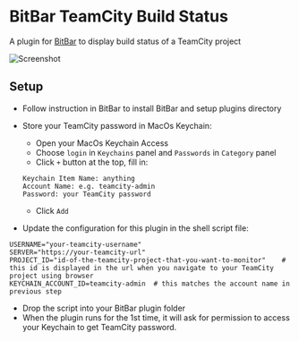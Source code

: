 # BitBar TeamCity Build Status

A plugin for [BitBar](https://github.com/matryer/bitbar) to display build status of a TeamCity project

![Screenshot](https://i.imgur.com/BJ9SNIh.png)

## Setup

- Follow instruction in BitBar to install BitBar and setup plugins directory
- Store your TeamCity password in MacOs Keychain:
    - Open your MacOs Keychain Access
    - Choose `login` in `Keychains` panel and `Passwords` in `Category` panel
    - Click `+` button at the top, fill in:
    ```
    Keychain Item Name: anything
    Account Name: e.g. teamcity-admin
    Password: your TeamCity password
    ```
    - Click `Add`

- Update the configuration for this plugin in the shell script file:

```
USERNAME="your-teamcity-username"
SERVER="https://your-teamcity-url"
PROJECT_ID="id-of-the-teamcity-project-that-you-want-to-monitor"    # this id is displayed in the url when you navigate to your TeamCity project using browser
KEYCHAIN_ACCOUNT_ID=teamcity-admin  # this matches the account name in previous step
```

- Drop the script into your BitBar plugin folder
- When the plugin runs for the 1st time, it will ask for permission to access your Keychain to get TeamCity password.
